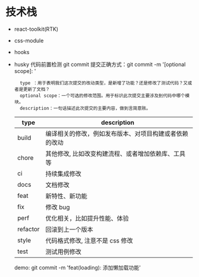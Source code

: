 # 技术栈

- react-toolkit(RTK)
- css-module
- hooks
- husky 代码前置检测
  git commit 提交正确方式：git commit -m '<type>[optional scope]: <description>'
  ```Plain Text
    type ：用于表明我们这次提交的改动类型，是新增了功能？还是修改了测试代码？又或者是更新了文档？
    optional scope：一个可选的修改范围。用于标识此次提交主要涉及到代码中哪个模块。
    description：一句话描述此次提交的主要内容，做到言简意赅。
  ```
  | type     | description                                            |
  | -------- | ------------------------------------------------------ |
  | build    | 编译相关的修改，例如发布版本、对项目构建或者依赖的改动 |
  | chore    | 其他修改, 比如改变构建流程、或者增加依赖库、工具等     |
  | ci       | 持续集成修改                                           |
  | docs     | 文档修改                                               |
  | feat     | 新特性、新功能                                         |
  | fix      | 修改 bug                                               |
  | perf     | 优化相关，比如提升性能、体验                           |
  | refactor | 回滚到上一个版本                                       |
  | style    | 代码格式修改, 注意不是 css 修改                        |
  | test     | 测试用例修改                                           |

  demo: git commit -m 'feat(loading): 添加懒加载功能'